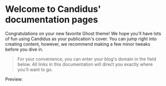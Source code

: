 <script setup>
  import SiteInput from '../components/SiteInput.vue';
  import SiteOutput from '../components/SiteOutput.vue';
</script>

# Welcome to Candidus' documentation pages

Congratulations on your new favorite Ghost theme! We hope you'll have lots of fun using Candidus as your publication's cover. You can jump right into creating content, however, we recommend making a few minor tweaks before you dive in.

> For your convenience, you can enter your blog's domain in the field below. All links in this documentation will direct you exactly where you'll want to go.

<ClientOnly>
  <SiteInput  />
</ClientOnly>
Preview: <ClientOnly> <SiteOutput path="ghost/#/settings/" /> </ClientOnly>